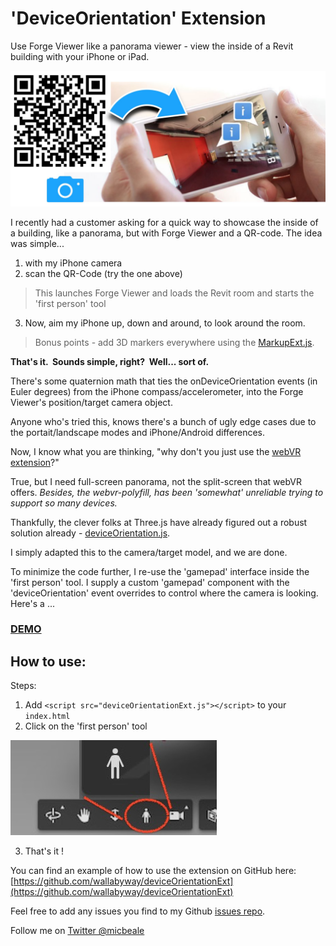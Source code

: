 # 'DeviceOrientation' Extension

Use Forge Viewer like a panorama viewer - view the inside of a Revit building with your iPhone or iPad.

![](scanQRcode.jpg)

I recently had a customer asking for a quick way to showcase the inside of a building, like a panorama, but with Forge Viewer and a QR-code.  The idea was simple...

1. with my iPhone camera
2. scan the QR-Code (try the one above)

> This launches Forge Viewer and loads the Revit room and starts the 'first person' tool

3. Now, aim my iPhone up, down and around, to look around the room.

> Bonus points - add 3D markers everywhere using the [MarkupExt.js](https://github.com/wallabyway/markupExt).

**That's it.  Sounds simple, right?  Well... sort of.**

There's some quaternion math that ties the onDeviceOrientation events (in Euler degrees) from the iPhone compass/accelerometer, into the Forge Viewer's position/target camera object.

Anyone who's tried this, knows there's a bunch of ugly edge cases due to the portait/landscape modes and iPhone/Android differences.

Now, I know what you are thinking, "why don't you just use the [webVR extension](https://forge.autodesk.com/blog/more-forge-viewer-webvr-part-1-support-extra-threejs-mesh-webvr)?"

True, but I need full-screen panorama, not the split-screen that webVR offers.
*Besides, the webvr-polyfill, has been 'somewhat' unreliable trying to support so many devices.* 

Thankfully, the clever folks at Three.js have already figured out a robust solution already - [deviceOrientation.js](https://github.com/mrdoob/three.js/blob/dev/examples/js/controls/DeviceOrientationControls.js).  

I simply adapted this to the camera/target model, and we are done.  

To minimize the code further, I re-use the 'gamepad' interface inside the 'first person' tool. I supply a custom 'gamepad' component with the  'deviceOrientation' event overrides to control where the camera is looking.  Here's a ...

### [DEMO](https://wallabyway.github.io/deviceOrientationExt/)


## How to use:

Steps:

1. Add `<script src="deviceOrientationExt.js"></script>` to your `index.html`
2. Click on the 'first person' tool

![](firstPerson.jpg)

3. That's it !


You can find an example of how to use the extension on GitHub here: [https://github.com/wallabyway/deviceOrientationExt](https://github.com/wallabyway/deviceOrientationExt)

Feel free to add any issues you find to my Github [issues repo](https://github.com/wallabyway/deviceOrientationExt/issues).

Follow me on [Twitter @micbeale](http://twitter.com/micbeale)

